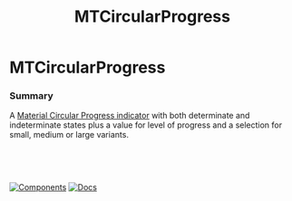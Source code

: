 ﻿---
uid: C.MTCircularProgress
title: MTCircularProgress
---
# MTCircularProgress

### Summary

A [Material Circular Progress indicator](https://material.io/develop/web/components/progress-indicator/) with both determinate and indeterminate states plus a value for level of progress and a selection for small, medium or large variants.

&nbsp;

&nbsp;

[![Components](https://img.shields.io/static/v1?label=Components&message=Core&color=blue)](xref:A.CoreComponents)
[![Docs](https://img.shields.io/static/v1?label=API%20Documentation&message=MTCircularProgress&color=brightgreen)](xref:BlazorMdc.MTCircularProgress)